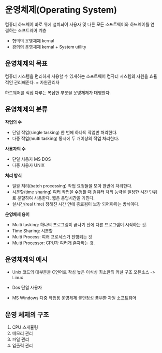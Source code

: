 # 운영체제(Operating System)
컴퓨터 하드웨어 바로 위에 설치되어 사용자 및 다른 모든 소프트웨어와 하드웨어를 연결하는 소프트웨어 계층
- 협의의 운영체제 kernal
- 광의의 운영체제 kernal + System utility
 
## 운영체제의 목표
컴퓨터 시스템을 편리하게 사용할 수 있게하는 소프트웨어
컴퓨터 시스템의 자원을 효율적인 관리해준다. = 자원관리자

하드웨어를 직접 다루는 복잡한 부분을 운영체제가 대행한다.

## 운영체제의 분류

**작업의 수**
- 단일 작업(single tasking)
한 번에 하나의 작업만 처리한다.
- 다중 작업(multi tasking)
동시에 두 개이상의 작업 처리한다.

**사용자의 수**
- 단일 사용자
MS DOS
- 다중 사용자
UNIX

**처리 방식**
- 일괄 처리(batch processing)
작업 요청들을 모아 한번에 처리한다.
- 시분할(time sharing)
여러 작업을 수행할 때 컴퓨터 처리 능력을 일정한 시간 단위로 분할하여 사용한다.
짧은 응답시간을 가진다.
- 실시간(real time)
정해진 시간 안에 종료됨이 보장 되어야하는 방식이다.

**운영체제 용어**
- Multi tasking: 하나의 프로그램이 끝나기 전에 다른 프로그램이 시작하는 것.
- Time Sharing: 시분할
- Multi Process: 여러 프로세스가 진행되는 것
- Multi Processor: CPU가 여러개 존자하는 것.

## 운영체제의 에시
- Unix 
코드의 대부분을 C언어로 작성
높은 이식성
최소한의 커널 구조
오픈소스 
-> Linux

- Dos
단일 사용자
- MS Windows
다중 작업용 운영체제
불안정성
풍부한 자원 소프트웨어

## 운영 체제의 구조
1. CPU 스케쥴링
2. 메모리 관리
3. 파일 관리
4. 입출력 관리

